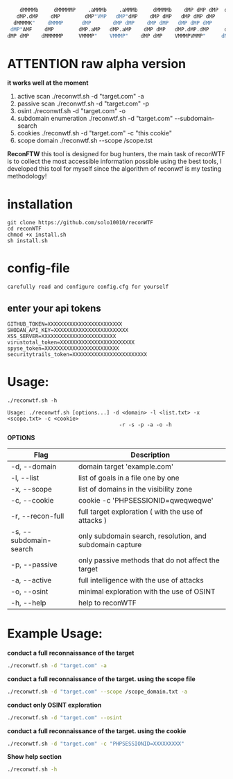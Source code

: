 ```bash
    dMMMMb     dMMMMMP    .aMMMb    .aMMMb     dMMMMb    dMP dMP dMP  dMMMMMMP     dMMMMMP 
   dMP.dMP    dMP        dMP"VMP   dMP"dMP    dMP dMP   dMP dMP dMP     dMP       dMP      
  dMMMMK"    dMMMP      dMP       dMP dMP    dMP dMP   dMP dMP dMP     dMP       dMMMP     
 dMP"AMF    dMP        dMP.aMP   dMP.aMP    dMP dMP   dMP.dMP.dMP     dMP       dMP        
dMP dMP    dMMMMMP     VMMMP"    VMMMP"    dMP dMP    VMMMPVMMP"     dMP       dMP         
```

# ATTENTION raw alpha version

**it works well at the moment** 
1. active scan ./reconwtf.sh -d "target.com" -a
2. passive scan ./reconwtf.sh -d "target.com" -p
3. osint ./reconwtf.sh -d "target.com" -o
4. subdomain enumeration ./reconwtf.sh -d "target.com" --subdomain-search
5. cookies ./reconwtf.sh -d "target.com" -c "this ccokie"
6. scope domain ./reconwtf.sh --scope /scope.tst

**ReconFTW** this tool is designed for bug hunters, the main task of reconWTF is to collect the most accessible information possible using the best tools, I developed this tool for myself since the algorithm of reconwtf is my testing methodology!

# installation

    git clone https://github.com/solo10010/reconWTF
    cd reconWTF
    chmod +x install.sh
    sh install.sh

# config-file

    carefully read and configure config.cfg for yourself

## enter your api tokens

    GITHUB_TOKEN=XXXXXXXXXXXXXXXXXXXXXXXX
    SHODAN_API_KEY=XXXXXXXXXXXXXXXXXXXXXXXX
    XSS_SERVER=XXXXXXXXXXXXXXXXXXXXXXXX
    virustotal_token=XXXXXXXXXXXXXXXXXXXXXXXX
    spyse_token=XXXXXXXXXXXXXXXXXXXXXXXX
    securitytrails_token=XXXXXXXXXXXXXXXXXXXXXXXX

# Usage:

    ./reconwtf.sh -h

    Usage: ./reconwtf.sh [options...] -d <domain> -l <list.txt> -x <scope.txt> -c <cookie>
                                        -r -s -p -a -o -h
**OPTIONS**

| Flag | Description |
|------|-------------|
| -d, --domain | domain target 'example.com' |
| -l, --list | list of goals in a file one by one |
| -x, --scope | list of domains in the visibility zone |
| -c, --cookie | cookie -c 'PHPSESSIONID=qweqweqwe' |
| -r, --recon-full | full target exploration ( with the use of attacks ) |
| -s, --subdomain-search | only subdomain search, resolution, and subdomain capture |
| -p, --passive | only passive methods that do not affect the target |
| -a, --active | full intelligence with the use of attacks |
| -o, --osint | minimal exploration with the use of OSINT |
| -h, --help | help to reconWTF |

# Example Usage:
 
 
**conduct a full reconnaissance of the target**

```bash
./reconwtf.sh -d "target.com" -a
```
 
**conduct a full reconnaissance of the target. using the scope file**
 
```bash
./reconwtf.sh -d "target.com" --scope /scope_domain.txt -a 
```
 
**conduct only OSINT exploration**
 
```bash
./reconwtf.sh -d "target.com" --osint
```
**conduct a full reconnaissance of the target. using the cookie**
 
```bash
./reconwtf.sh -d "target.com" -c "PHPSESSIONID=XXXXXXXXX"
```

**Show help section**
 
```bash
./reconwtf.sh -h
